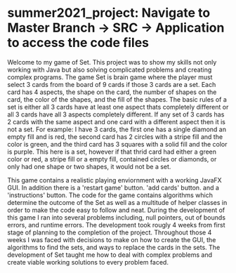 # summer2021_project: Navigate to Master Branch -> SRC -> Application to access the code files

Welcome to my game of Set. This project was to show my skills not only working with Java but also solving complicated problems and creating complex programs. The game Set is  brain game where the player must select 3 cards from the board of 9 cards if those 3 cards are a set. Each card has 4 aspects, the shape on the card, the number of shapes on the card, the color of the shapes, and the fill of the shapes. The basic rules of a set is either all 3 cards have at least one aspect thats completely different or all 3 cards have all 3 aspects completely different. If any set of 3 cards has 2 cards with the same aspect and one card with a different aspect then it is not a set. For example: I have 3 cards, the first one has a single diamond an empty fill and is red, the second card has 2 circles with a stripe fill and the color is green, and the third card has 3 squares with a solid fill and the color is purple. This here is a set, however if that thrid card had either a green color or red, a stripe fill or a empty fill, contained circles or diamonds, or only had one shape or two shapes, it would not be a set. 

This game contains a realistic playing enviornment with a working JavaFX GUI. In addition there is a 'restart game' button. 'add cards' button. and a 'instructions' button. The code for the game contains algorithms which determine the outcome of the Set as well as a multitude of helper classes in order to make the code easy to follow and neat. During the development of this game I ran into several problems including, null pointers, out of bounds errors, and runtime errors. The development took rougly 4 weeks from first stage of planning to the completion of the project. Throughout those 4 weeks I was faced with decisions to make on how to create the GUI, the algorithms to find the sets, and ways to replace the cards in the sets. The development of Set taught me how to deal with complex problems and create viable working solutions to every problem faced.
